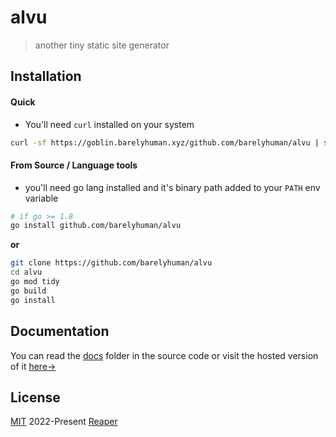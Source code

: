 # alvu

> another tiny static site generator

## Installation

#### Quick

- You'll need `curl` installed on your system

```sh
curl -sf https://goblin.barelyhuman.xyz/github.com/barelyhuman/alvu | sh
```

#### From Source / Language tools

- you'll need go lang installed and it's binary path added to your `PATH` env
  variable

```sh
# if go >= 1.8
go install github.com/barelyhuman/alvu
```

**or**

```sh
git clone https://github.com/barelyhuman/alvu
cd alvu 
go mod tidy 
go build 
go install
```

## Documentation 
You can read the [docs](docs/pages/index) folder in the source code or visit the hosted version of it [here&rarr;](https://reaper.codeberg.page/alvu/)

## License 
[MIT](license) 2022-Present [Reaper](https://github.com/barelyhuman)